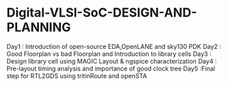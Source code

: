 # Digital-VLSI-SoC-DESIGN-AND-PLANNING
Day1 : Introduction of open-source EDA,OpenLANE and sky130 PDK
Day2 : Good Floorplan vs bad Floorplan and Introduction to library cells
Day3 : Design library cell using MAGIC Layout & ngspice characterization
Day4 : Pre-layout timing analysis and importance of good clock tree
Day5 :Final step for RTL2GDS using tritinRoute and openSTA
